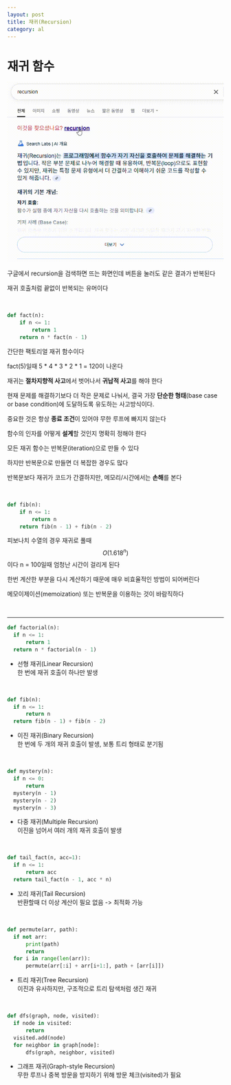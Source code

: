 ```yaml
---
layout: post
title: 재귀(Recursion)
category: al
---
```


# 재귀 함수

  ![재귀 구글 검색](/assets/images/al/recursion-01.gif)
  
  구글에서 recursion을 검색하면 뜨는 화면인데 버튼을 눌러도 같은 결과가 반복된다
  
  재귀 호출처럼 끝없이 반복되는 유머이다
  
  &nbsp;
  
  ```python
  def fact(n):
      if n <= 1:
          return 1
      return n * fact(n - 1)
  ```
  
  간단한 팩토리얼 재귀 함수이다
  
  fact(5)일때 5 * 4 * 3 * 2 * 1 = 120이 나온다
  
  재귀는 **절차지향적 사고**에서 벗어나서 **귀납적 사고**를 해야 한다
  
  현재 문제를 해결하기보다 더 작은 문제로 나눠서, 결국 가장 **단순한 형태**(base case or base condition)에 도달하도록 유도하는 사고방식이다.
  
  중요한 것은 항상 **종료 조건**이 있어야 무한 루프에 빠지지 않는다
  
  함수의 인자를 어떻게 **설계**할 것인지 명확히 정해야 한다
  
  모든 재귀 함수는 반복문(iteration)으로 만들 수 있다

  하지만 반복문으로 만들면 더 복잡한 경우도 많다
  
  반복문보다 재귀가 코드가 간결하지만, 메모리/시간에서는 **손해**를 본다
  
  &nbsp;
  
  ```python
  def fib(n):
      if n <= 1:
          return n
      return fib(n - 1) + fib(n - 2)
  ```
  
  
  피보나치 수열의 경우 재귀로 풀때 $$ O(1.618^n) $$ 이다 n = 100일때 엄청난 시간이 걸리게 된다
  
  한번 계산한 부분을 다시 계산하기 때문에 매우 비효율적인 방법이 되어버린다

  메모이제이션(memoization) 또는 반복문을 이용하는 것이 바람직하다


  &nbsp;

  ---

  ```python
  def factorial(n):
    if n <= 1:
        return 1
    return n * factorial(n - 1)
  ```

  - 선형 재귀(Linear Recursion)  
  한 번에 재귀 호출이 하나만 발생

  &nbsp;

  ```python
  def fib(n):
    if n <= 1:
        return n
    return fib(n - 1) + fib(n - 2)
  ```
  - 이진 재귀(Binary Recursion)  
  한 번에 두 개의 재귀 호출이 발생, 보통 트리 형태로 분기됨

  &nbsp;

  ```python
  def mystery(n):
    if n <= 0:
        return
    mystery(n - 1)
    mystery(n - 2)
    mystery(n - 3)
  ```

  - 다중 재귀(Multiple Recursion)  
  이진을 넘어서 여러 개의 재귀 호출이 발생

  &nbsp;

  ```python
  def tail_fact(n, acc=1):
    if n <= 1:
        return acc
    return tail_fact(n - 1, acc * n)
  ```

  - 꼬리 재귀(Tail Recursion)  
  반환할때 더 이상 계산이 필요 없음 -> 최적화 가능

  &nbsp;

  ```python
  def permute(arr, path):
    if not arr:
        print(path)
        return
    for i in range(len(arr)):
        permute(arr[:i] + arr[i+1:], path + [arr[i]])
  ```
  - 트리 재귀(Tree Recursion)  
  이진과 유사하지만, 구조적으로 트리 탐색처럼 생긴 재귀

  &nbsp;

  ```python
  def dfs(graph, node, visited):
    if node in visited:
        return
    visited.add(node)
    for neighbor in graph[node]:
        dfs(graph, neighbor, visited)
  ```
  - 그래프 재귀(Graph-style Recursion)  
  무한 루프나 중복 방문을 방지하기 위해 방문 체크(visited)가 필요